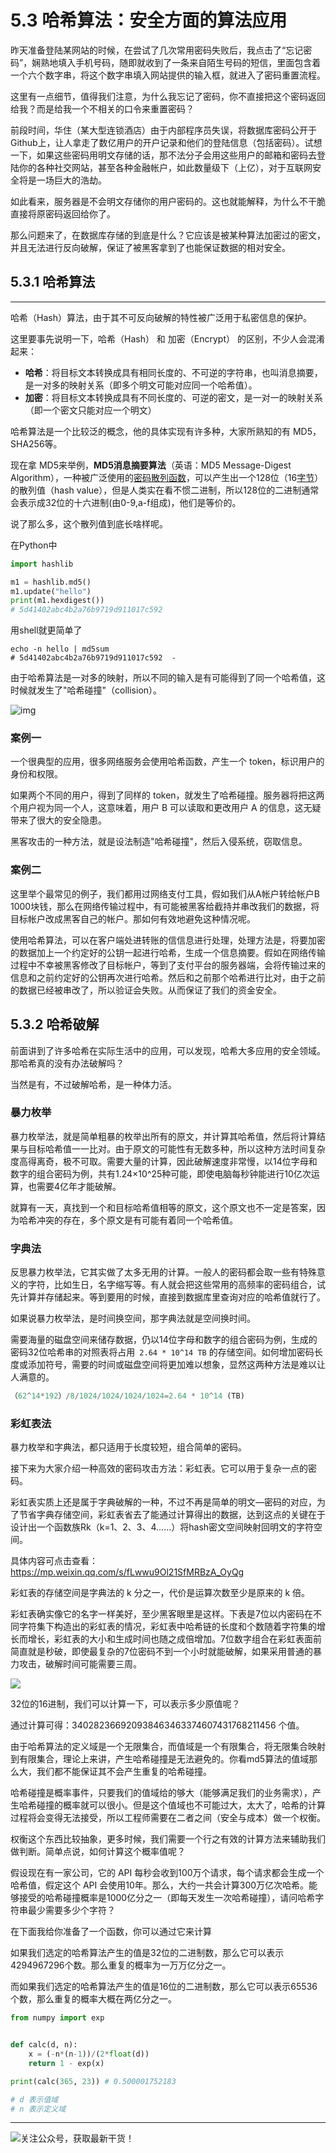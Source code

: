# 5.3 哈希算法：安全方面的算法应用

昨天准备登陆某网站的时候，在尝试了几次常用密码失败后，我点击了“忘记密码”，娴熟地填入手机号码，随即就收到了一条来自陌生号码的短信，里面包含着一个六个数字串，将这个数字串填入网站提供的输入框，就进入了密码重置流程。

这里有一点细节，值得我们注意，为什么我忘记了密码，你不直接把这个密码返回给我？而是给我一个不相关的口令来重置密码？

前段时间，华住（某大型连锁酒店）由于内部程序员失误，将数据库密码公开于Github上，让人拿走了数亿用户的开户记录和他们的登陆信息（包括密码）。试想一下，如果这些密码用明文存储的话，那不法分子会用这些用户的邮箱和密码去登陆你的各种社交网站，甚至各种金融帐户，如此数量级下（上亿），对于互联网安全将是一场巨大的浩劫。

如此看来，服务器是不会明文存储你的用户密码的。这也就能解释，为什么不干脆直接将原密码返回给你了。

那么问题来了，在数据库存储的到底是什么？它应该是被某种算法加密过的密文，并且无法进行反向破解，保证了被黑客拿到了也能保证数据的相对安全。


## 5.3.1 哈希算法

---

哈希（Hash）算法，由于其不可反向破解的特性被广泛用于私密信息的保护。

这里要事先说明一下，哈希（Hash） 和 加密（Encrypt） 的区别，不少人会混淆起来：

- **哈希**：将目标文本转换成具有相同长度的、不可逆的字符串，也叫消息摘要，是一对多的映射关系（即多个明文可能对应同一个哈希值）。
- **加密**：将目标文本转换成具有不同长度的、可逆的密文，是一对一的映射关系（即一个密文只能对应一个明文）

哈希算法是一个比较泛的概念，他的具体实现有许多种，大家所熟知的有 MD5，SHA256等。

现在拿 MD5来举例，**MD5消息摘要算法**（英语：MD5 Message-Digest Algorithm），一种被广泛使用的[密码散列函数](https://baike.baidu.com/item/%E5%AF%86%E7%A0%81%E6%95%A3%E5%88%97%E5%87%BD%E6%95%B0)，可以产生出一个128位（16[字节](https://baike.baidu.com/item/%E5%AD%97%E8%8A%82)）的散列值（hash value），但是人类实在看不惯二进制，所以128位的二进制通常会表示成32位的十六进制(由0-9,a-f组成)，他们是等价的。

说了那么多，这个散列值到底长啥样呢。

在Python中

```python
import hashlib   

m1 = hashlib.md5()   
m1.update("hello")   
print(m1.hexdigest())
# 5d41402abc4b2a76b9719d911017c592
```

用shell就更简单了

```shell
echo -n hello | md5sum            
# 5d41402abc4b2a76b9719d911017c592  -
```

由于哈希算法是一对多的映射，所以不同的输入是有可能得到了同一个哈希值，这时候就发生了"哈希碰撞"（collision）。

![img](https://www.wangbase.com/blogimg/asset/201809/bg2018090510.png)

### 案例一

一个很典型的应用，很多网络服务会使用哈希函数，产生一个 token，标识用户的身份和权限。

如果两个不同的用户，得到了同样的 token，就发生了哈希碰撞。服务器将把这两个用户视为同一个人，这意味着，用户 B 可以读取和更改用户 A 的信息，这无疑带来了很大的安全隐患。

黑客攻击的一种方法，就是设法制造"哈希碰撞"，然后入侵系统，窃取信息。

### 案例二

这里举个最常见的例子，我们都用过网络支付工具，假如我们从A帐户转给帐户B 1000块钱，那么在网络传输过程中，有可能被黑客给截持并串改我们的数据，将目标帐户改成黑客自己的帐户。那如何有效地避免这种情况呢。

使用哈希算法，可以在客户端处进转账的信信息进行处理，处理方法是，将要加密的数据加上一个约定好的公钥一起进行哈希，生成一个信息摘要。假如在网络传输过程中不幸被黑客修改了目标帐户，等到了支付平台的服务器端，会将传输过来的信息和之前约定好的公钥再次进行哈希。然后和之前那个哈希进行比对，由于之前的数据已经被串改了，所以验证会失败。从而保证了我们的资金安全。

## 5.3.2 哈希破解

前面讲到了许多哈希在实际生活中的应用，可以发现，哈希大多应用的安全领域。那哈希真的没有办法破解吗？

当然是有，不过破解哈希，是一种体力活。

### 暴力枚举

暴力枚举法，就是简单粗暴的枚举出所有的原文，并计算其哈希值，然后将计算结果与目标哈希值一一比对。由于原文的可能性有无数多种，所以这种方法时间复杂度高得离奇，极不可取。需要大量的计算，因此破解速度非常慢，以14位字母和数字的组合密码为例，共有1.24×10^25种可能，即使电脑每秒钟能进行10亿次运算，也需要4亿年才能破解。

就算有一天，真找到一个和目标哈希值相等的原文，这个原文也不一定是答案，因为哈希冲突的存在，多个原文是有可能有着同一个哈希值。

### 字典法

反思暴力枚举法，它其实做了太多无用的计算。一般人的密码都会取一些有特殊意义的字符，比如生日，名字缩写等。有人就会把这些常用的高频率的密码组合，试先计算并存储起来。等到要用的时候，直接到数据库里查询对应的哈希值就行了。

如果说暴力枚举法，是时间换空间，那字典法就是空间换时间。

需要海量的磁盘空间来储存数据，仍以14位字母和数字的组合密码为例，生成的密码32位哈希串的对照表将占用` 2.64 * 10^14 TB` 的存储空间。如何增加密码长度或添加符号，需要的时间或磁盘空间将更加难以想象，显然这两种方法是难以让人满意的。

```python
（62^14*192）/8/1024/1024/1024/1024=2.64 * 10^14 (TB)
```

### 彩虹表法

暴力枚举和字典法，都只适用于长度较短，组合简单的密码。

接下来为大家介绍一种高效的密码攻击方法：彩虹表。它可以用于复杂一点的密码。

彩虹表实质上还是属于字典破解的一种，不过不再是简单的明文—密码的对应，为了节省字典存储空间，彩虹表省去了能通过计算得出的数据，达到这点的关键在于设计出一个函数族Rk（k=1、2、3、4……）将hash密文空间映射回明文的字符空间。

具体内容可点击查看：https://mp.weixin.qq.com/s/fLwwu9Ol21SfMRBzA_OyQg

彩虹表的存储空间是字典法的 k 分之一，代价是运算次数至少是原来的 k 倍。

彩虹表确实像它的名字一样美好，至少黑客眼里是这样。下表是7位以内密码在不同字符集下构造出的彩虹表的情况，彩虹表中哈希链的长度和个数随着字符集的增长而增长，彩虹表的大小和生成时间也随之成倍增加。7位数字组合在彩虹表面前简直就是秒破，即使最复杂的7位密码不到一个小时就能破解，如果采用普通的暴力攻击，破解时间可能需要三周。

![](http://image.python-online.cn/20190112181126.png)



32位的16进制，我们可以计算一下，可以表示多少原值呢？

通过计算可得：340282366920938463463374607431768211456 个值。



由于哈希算法的定义域是一个无限集合，而值域是一个有限集合，将无限集合映射到有限集合，理论上来讲，产生哈希碰撞是无法避免的。你看md5算法的值域那么大，我们都不能保证其不会产生重复的哈希碰撞。

哈希碰撞是概率事件，只要我们的值域给的够大（能够满足我们的业务需求），产生哈希碰撞的概率就可以很小。但是这个值域也不可能过大，太大了，哈希的计算过程将会变得无法接受，所以工程师需要在二者之间（安全与成本）做一个权衡。

权衡这个东西比较抽象，更多时候，我们需要一个行之有效的计算方法来辅助我们做判断。简单点说，如何计算这个概率值呢？

假设现在有一家公司，它的 API 每秒会收到100万个请求，每个请求都会生成一个哈希值，假定这个 API 会使用10年。那么，大约一共会计算300万亿次哈希。能够接受的哈希碰撞概率是1000亿分之一（即每天发生一次哈希碰撞），请问哈希字符串最少需要多少个字符？

在下面我给你准备了一个函数，你可以通过它来计算

如果我们选定的哈希算法产生的值是32位的二进制数，那么它可以表示4294967296个数。那么重复的概率为一万万亿分之一。

而如果我们选定的哈希算法产生的值是16位的二进制数，那么它可以表示65536个数，那么重复的概率大概在两亿分之一。

```python
from numpy import exp


def calc(d, n):
    x = (-n*(n-1))/(2*float(d))
    return 1 - exp(x)

print(calc(365, 23)) # 0.500001752183

# d 表示值域
# n 表示定义域
```



---

![关注公众号，获取最新干货！](http://image.python-online.cn/image-20200320125724880.png)

